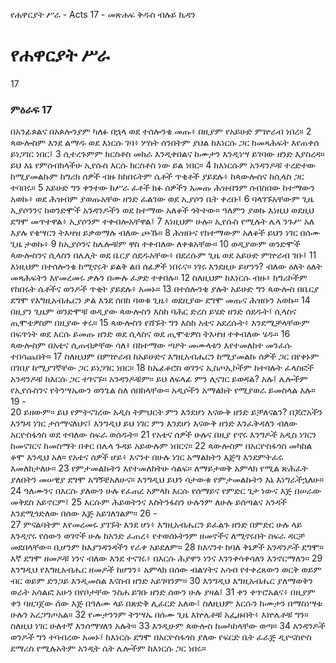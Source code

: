﻿
የሐዋርያት ሥራ - Acts 17 - መጽሐፍ ቅዱስ ብሉይ ኪዳን
# የሐዋርያት ሥራ
17
### ምዕራፍ 17
 በአንፊጶልና በአጶሎንያም ካለፉ በኋላ ወደ ተሰሎንቄ መጡ፥ በዚያም የአይሁድ ምኵራብ ነበረ።
2  ጳውሎስም እንደ ልማዱ ወደ እነርሱ ገባ፥ ሦስት ሰንበትም ያህል ከእነርሱ ጋር ከመጻሕፍት እየጠቀሰ ይነጋገር ነበር፤
3  ሲተረጉምም ክርስቶስ መከራ እንዲቀበልና ከሙታን እንዲነሣ ይገባው ዘንድ እያስረዳ። ይህ እኔ የምሰብክላችሁ ኢየሱስ እርሱ ክርስቶስ ነው ይል ነበር።
4  ከእነርሱም አንዳንዶቹ ተረድተው ከሚያመልኩም ከግሪክ ሰዎች ብዙ ከከበሩትም ሴቶች ጥቂቶች ያይደሉ፥ ከጳውሎስና ከሲላስ ጋር ተባበሩ።
5  አይሁድ ግን ቀንተው ከሥራ ፈቶች ክፉ ሰዎችን አመጡ ሕዝብንም ሰብስበው ከተማውን አወኩ፥ ወደ ሕዝብም ያወጡአቸው ዘንድ ፈልገው ወደ ኢያሶን ቤት ቀረቡ፤
6  ባላገኙአቸውም ጊዜ ኢያሶንንና ከወንድሞች አንዳንዶችን ወደ ከተማው አለቆች ጎትተው። ዓለምን ያወኩ እነዚህ ወደዚህ ደግሞ መጥተዋል፥ ኢያሶንም ተቀብሎአቸዋል፤
7  እነዚህም ሁሉ። ኢየሱስ የሚሉት ሌላ ንጉሥ አለ እያሉ የቄሣርን ትእዛዝ ይቃወማሉ ብለው ጮኹ።
8  ሕዝቡና የከተማውም አለቆች ይህን ነገር በሰሙ ጊዜ ታወኩ፥
9  ከኢያሶንና ከሌሎቹም ዋስ ተቀብለው ለቀቁአቸው።
10  ወዲያውም ወንድሞች ጳውሎስንና ሲላስን በሌሊት ወደ ቤርያ ሰደዱአቸው፥ በደረሱም ጊዜ ወደ አይሁድ ምኵራብ ገቡ፤
11  እነዚህም በተሰሎንቄ ከሚኖሩት ይልቅ ልበ ሰፊዎች ነበሩና። ነገሩ እንደዚሁ ይሆንን? ብለው ዕለት ዕለት መጻሕፍትን እየመረመሩ ቃሉን በሙሉ ፈቃድ ተቀበሉ።
12  ስለዚህም ከእነርሱ ብዙ፥ ከግሪኮችም የከበሩት ሴቶችና ወንዶች ጥቂት ያይደሉ፥ አመኑ።
13  በተሰሎንቄ ያሉት አይሁድ ግን ጳውሎስ በቤርያ ደግሞ የእግዚአብሔርን ቃል እንደ ሰበከ ባወቁ ጊዜ፥ ወደዚያው ደግሞ መጡና ሕዝቡን አወኩ።
14  በዚያን ጊዜም ወንድሞቹ ወዲያው ጳውሎስን እስከ ባሕር ድረስ ይሄድ ዘንድ ሰደዱት፤ ሲላስና ጢሞቴዎስም በዚያው ቀሩ።
15  ጳውሎስን የሸኙት ግን እስከ አቴና አደረሱት፥ እንደሚቻላቸውም በፍጥነት ወደ እርሱ ይመጡ ዘንድ ወደ ሲላስና ወደ ጢሞቴዎስ ትእዛዝ ተቀብለው ሄዱ።
16  ጳውሎስም በአቴና ሲጠብቃቸው ሳለ፥ በከተማው ጣዖት መሙላቱን እየተመለከተ መንፈሱ ተበሳጨበት።
17  ስለዚህም በምኵራብ ከአይሁድና እግዚአብሔርን ከሚያመልኩ ሰዎች ጋር በየቀኑም በገበያ ከሚያገኛቸው ጋር ይነጋገር ነበር።
18  ከኤፊቆሮስ ወገንና ኢስጦኢኮችም ከተባሉት ፈላስፎች አንዳንዶቹ ከእርሱ ጋር ተገናኙ። አንዳንዶቹም። ይህ ለፍላፊ ምን ሊናገር ይወዳል? አሉ፤ ሌሎችም የኢየሱስንና የትንሣኤውን ወንጌል ስለ ሰበከላቸው። አዲሶችን አማልክት የሚያወራ ይመስላል አሉ።
19 -  
20  ይዘውም። ይህ የምትናገረው አዲስ ትምህርት ምን እንደሆነ እናውቅ ዘንድ ይቻለናልን? በጆሮአችን እንግዳ ነገር ታሰማናለህና፤ እንግዲህ ይህ ነገር ምን እንደሆነ እናውቅ ዘንድ እንፈቅዳለን ብለው አርዮስፋጎስ ወደ ተባለው ስፍራ ወሰዱት።
21  የአቴና ሰዎች ሁሉና በዚያ የኖሩ እንግዶች አዲስ ነገርን ከመናገርና ከመስማት በቀር በሌላ ጉዳይ አይውሉም ነበርና።
22  ጳውሎስም በአርዮስፋጎስ መካከል ቆሞ እንዲህ አለ። የአቴና ሰዎች ሆይ፥ እናንተ በሁሉ ነገር አማልክትን እጅግ እንደምትፈሩ እመለከታለሁ።
23  የምታመልኩትን እየተመለከትሁ ሳልፍ። ለማይታወቅ አምላክ የሚል ጽሕፈት ያለበትን መሠዊያ ደግሞ አግኝቼአለሁና። እንግዲህ ይህን ሳታውቁ የምታመልኩትን እኔ እነግራችኋለሁ።
24  ዓለሙንና በእርሱ ያለውን ሁሉ የፈጠረ አምላክ እርሱ የሰማይና የምድር ጌታ ነውና እጅ በሠራው መቅደስ አይኖርም፤
25  እርሱም ሕይወትንና እስትንፋስን ሁሉንም ለሁሉ ይሰጣልና አንዳች እንደሚጎድለው በሰው እጅ አይገለገልም።
26 -  
27  ምናልባትም እየመረመሩ ያገኙት እንደ ሆነ፥ እግዚአብሔርን ይፈልጉ ዘንድ በምድር ሁሉ ላይ እንዲኖሩ የሰውን ወገኖች ሁሉ ከአንድ ፈጠረ፥ የተወሰኑትንም ዘመኖችና ለሚኖሩበት ስፍራ ዳርቻ መደበላቸው። ቢሆንም ከእያንዳንዳችን የራቀ አይደለም።
28  ከእናንተ ከባለ ቅኔዎች አንዳንዶች ደግሞ። እኛ ደግሞ ዘመዶቹ ነንና ብለው እንደ ተናገሩ፥ በእርሱ ሕያዋን ነንና እንንቀሳቀሳለን እንኖርማለን።
29  እንግዲህ የእግዚአብሔር ዘመዶች ከሆንን፥ አምላክ በሰው ብልሃትና አሳብ የተቀረጸውን ወርቅ ወይም ብር ወይም ድንጋይ እንዲመስል እናስብ ዘንድ አይገባንም።
30  እንግዲህ እግዚአብሔር ያለማወቅን ወራት አሳልፎ አሁን በየቦታቸው ንስሐ ይገቡ ዘንድ ሰውን ሁሉ ያዛል፤
31  ቀን ቀጥሮአልና፥ በዚያም ቀን ባዘጋጀው ሰው እጅ በዓለሙ ላይ በጽድቅ ሊፈርድ አለው፤ ስለዚህም እርሱን ከሙታን በማስነሣቱ ሁሉን አረጋግጦአል።
32  የሙታንንም ትንሣኤ በሰሙ ጊዜ እኵሌቶቹ አፌዙበት፥ እኵሌቶቹ ግን። ስለዚህ ነገር ሁለተኛ እንሰማሃለን አሉት።
33  እንዲሁም ጳውሎስ ከመካከላቸው ወጣ።
34  አንዳንዶች ወንዶች ግን ተባብረው አመኑ፤ ከእነርሱ ደግሞ በአርዮስፋጎስ ያለው የፍርድ ቤት ፈራጅ ዲዮናስዮስ ደማሪስ የሚሉአትም አንዲት ሴት ሌሎችም ከእነርሱ ጋር ነበሩ። 
